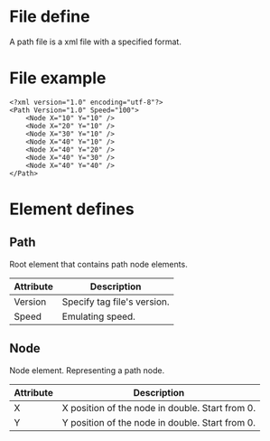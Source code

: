 # File define
A path file is a xml file with a specified format.

# File example
```
<?xml version="1.0" encoding="utf-8"?>
<Path Version="1.0" Speed="100">
    <Node X="10" Y="10" />
    <Node X="20" Y="10" />
    <Node X="30" Y="10" />
    <Node X="40" Y="10" />
    <Node X="40" Y="20" />
    <Node X="40" Y="30" />
    <Node X="40" Y="40" />
</Path>
```

# Element defines

## Path
Root element that contains path node elements.

|Attribute|Description|
|---|---|
|Version|Specify tag file's version.|
|Speed|Emulating speed.|

## Node
Node element. Representing a path node.

|Attribute|Description|
|---|---|
|X|X position of the node in double. Start from 0.|
|Y|Y position of the node in double. Start from 0.|